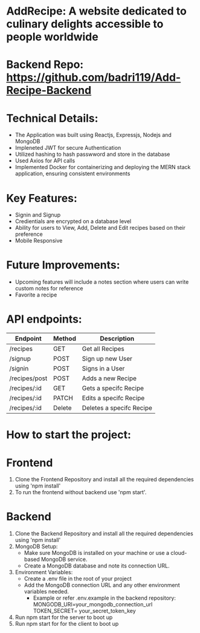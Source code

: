 # AddRecipe: A website dedicated to culinary delights accessible to people worldwide

# Backend Repo: https://github.com/badri119/Add-Recipe-Backend

# Technical Details:

- The Application was built using Reactjs, Expressjs, Nodejs and MongoDB
- Impleneted JWT for secure Authentication
- Utilized hashing to hash passwword and store in the database
- Used Axios for API calls
- Implemented Docker for containerizing and deploying the MERN stack application, ensuring consistent environments

# Key Features:

- Signin and Signup
- Credientials are encrypted on a database level
- Ability for users to View, Add, Delete and Edit recipes based on their preference
- Mobile Responsive

# Future Improvements:

- Upcoming features will include a notes section where users can write custom notes for reference
- Favorite a recipe

# API endpoints:

| Endpoint      | Method | Description              |
| ------------- | ------ | ------------------------ |
| /recipes      | GET    | Get all Recipes          |
| /signup       | POST   | Sign up new User         |
| /signin       | POST   | Signs in a User          |
| /recipes/post | POST   | Adds a new Recipe        |
| /recipes/:id  | GET    | Gets a specifc Recipe    |
| /recipes/:id  | PATCH  | Edits a specifc Recipe   |
| /recipes/:id  | Delete | Deletes a specifc Recipe |

# How to start the project:

# Frontend

1. Clone the Frontend Repository and install all the required dependencies using 'npm install'
2. To run the frontend without backend use 'npm start'.

# Backend

1. Clone the Backend Repository and install all the required dependencies using 'npm install'
2. MongoDB Setup:
   - Make sure MongoDB is installed on your machine or use a cloud-based MongoDB service.
   - Create a MongoDB database and note its connection URL.
3. Environment Variables:
   - Create a .env file in the root of your project
   - Add the MongoDB connection URL and any other environment variables needed.
     - Example or refer .env.example in the backend repository:
       MONGODB_URI=your_mongodb_connection_url
       TOKEN_SECRET= your_secret_token_key
4. Run npm start for the server to boot up
5. Run npm start for for the client to boot up
